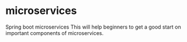 # microservices
Spring boot microservices 
This will help beginners to get a good start on important components of microservices. 
